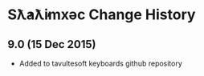 Sƛ̓aƛ̓imxəc Change History
============================

9.0 (15 Dec 2015)
-----------------

* Added to tavultesoft keyboards github repository

